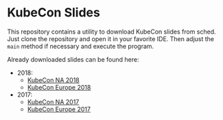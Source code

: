 # KubeCon Slides

This repository contains a utility to download KubeCon slides from sched. Just clone the repository and open it in your favorite IDE. Then adjust the `main` method if necessary and execute the program.

Already downloaded slides can be found here:
* 2018:
    * [KubeCon NA 2018](https://github.com/lainra/kubecon-slides/tree/master/slides/2018-kubecon-na)
    * [KubeCon Europe 2018](https://github.com/lainra/kubecon-slides/tree/master/slides/2018-kubecon-eu/README.md)
* 2017:
    * [KubeCon NA 2017](https://github.com/lainra/kubecon-slides/tree/master/slides/2017-kubecon-na)
    * [KubeCon Europe 2017](https://github.com/lainra/kubecon-slides/tree/master/slides/2017-kubecon-eu)
